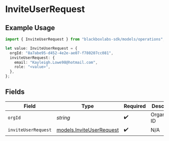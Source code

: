 # InviteUserRequest

## Example Usage

```typescript
import { InviteUserRequest } from "blackboxlabs-sdk/models/operations";

let value: InviteUserRequest = {
  orgId: "8a7abe95-d452-4e2e-ae07-f780207cc081",
  inviteUserRequest: {
    email: "Kayleigh.Lowe98@hotmail.com",
    role: "<value>",
  },
};
```

## Fields

| Field                                                         | Type                                                          | Required                                                      | Description                                                   |
| ------------------------------------------------------------- | ------------------------------------------------------------- | ------------------------------------------------------------- | ------------------------------------------------------------- |
| `orgId`                                                       | *string*                                                      | :heavy_check_mark:                                            | Organization ID                                               |
| `inviteUserRequest`                                           | [models.InviteUserRequest](../../models/inviteuserrequest.md) | :heavy_check_mark:                                            | N/A                                                           |